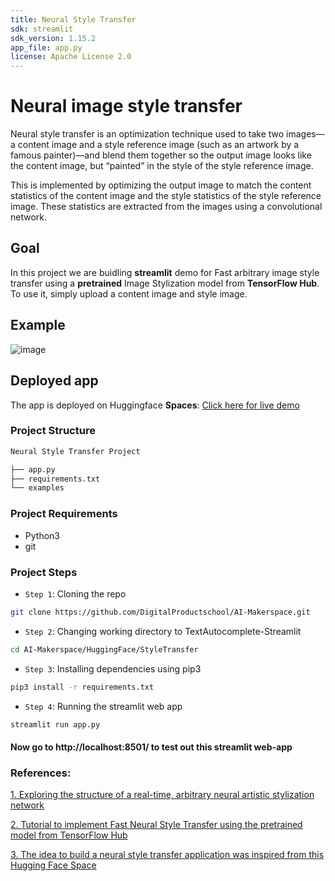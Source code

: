 ```yaml
---
title: Neural Style Transfer
sdk: streamlit
sdk_version: 1.15.2
app_file: app.py
license: Apache License 2.0
---
```


# Neural image style transfer

Neural style transfer is an optimization technique used to take two images—a content image and a style reference image (such as an artwork by a famous painter)—and blend them together so the output image looks like the content image, but “painted” in the style of the style reference image.

This is implemented by optimizing the output image to match the content statistics of the content image and the style statistics of the style reference image. These statistics are extracted from the images using a convolutional network.

## Goal

In this project we are buidling **streamlit** demo for Fast arbitrary image style transfer using a **pretrained** Image Stylization model from **TensorFlow Hub**. To use it, simply upload a content image and style image.

## Example
![image](https://user-images.githubusercontent.com/63813872/207122513-f6129812-6cb3-4147-897b-abe932a4e51c.png)

## Deployed app

The app is deployed on Huggingface **Spaces**: [Click here for live demo](https://huggingface.co/spaces/SudhanshuBlaze/neural-style-transfer-streamlit)

### Project Structure

```bash
Neural Style Transfer Project

├── app.py
├── requirements.txt
└── examples
```

### Project Requirements

- Python3
- git

### Project Steps

- `Step 1`: Cloning the repo

```bash
git clone https://github.com/DigitalProductschool/AI-Makerspace.git
```

- `Step 2`: Changing working directory to TextAutocomplete-Streamlit

```bash
cd AI-Makerspace/HuggingFace/StyleTransfer
```

- `Step 3`: Installing dependencies using pip3

```bash
pip3 install -r requirements.txt
```

- `Step 4`: Running the streamlit web app

```bash
streamlit run app.py
```

#### Now go to http://localhost:8501/ to test out this streamlit web-app

### References:

<a href='https://arxiv.org/abs/1705.06830' target='_blank'>1. Exploring the structure of a real-time, arbitrary neural artistic stylization network</a>

<a href='https://www.tensorflow.org/hub/tutorials/tf2_arbitrary_image_stylization' target='_blank'>2. Tutorial to implement Fast Neural Style Transfer using the pretrained model from TensorFlow Hub</a>

<a href='https://huggingface.co/spaces/luca-martial/neural-style-transfer' target='_blank'>3. The idea to build a neural style transfer application was inspired from this Hugging Face Space </a>
